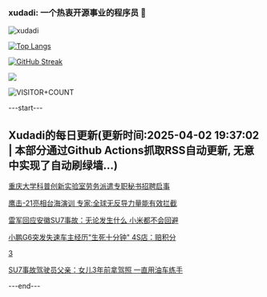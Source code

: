 ### xudadi: 一个热衷开源事业的程序员 👋

![xudadi](https://github-readme-stats-git-masterorgs-github-readme-stats-team.vercel.app/api?username=xudadi)

[![Top Langs](https://github-readme-stats.vercel.app/api/top-langs/?username=xudadi)](https://github.com/anuraghazra/github-readme-stats)

[![GitHub Streak](https://streak-stats.demolab.com?user=xudadi&locale=zh_Hans)](https://git.io/streak-stats)

![](https://raw.githubusercontent.com/xudadi/xudadi/main/assets/github-contribution-grid-snake.svg)

![VISITOR+COUNT](https://komarev.com/ghpvc/?username=xudadi&label=VISITOR+COUNT)


---start---

## Xudadi的每日更新(更新时间:2025-04-02 19:37:02 | 本部分通过Github Actions抓取RSS自动更新, 无意中实现了自动刷绿墙...)

[重庆大学科普创新实验室劳务派遣专职秘书招聘启事](https://www.gongkaoleida.com/article/2344727)

[鹰击-21亮相台海演训 专家:全球无反导力量能有效拦截](https://m.163.com/news/article/JS2UB0GO05504DPG.html)

[雷军回应安徽SU7事故：无论发生什么 小米都不会回避](https://m.163.com/news/article/JS3G4SLO0534A4SC.html)

[小鹏G6突发失速车主经历"生死十分钟" 4S店：赔积分](https://m.163.com/news/article/JS3FT73205561G0D.html)

[3](https://m.163.com/touch/news/sub/domestic)

[SU7事故驾驶员父亲：女儿3年前拿驾照 一直用油车练手](https://m.163.com/news/article/JS3DCCV70519DTSV.html)

---end---
